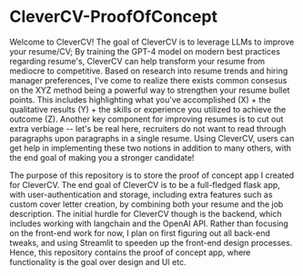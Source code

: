 # CleverCV-ProofOfConcept

Welcome to CleverCV! The goal of CleverCV is to leverage LLMs to improve your resume/CV; By training the GPT-4 model on modern best practices regarding resume's, CleverCV can help transform your resume from mediocre to competitive. Based on research into resume trends and hiring manager preferences, I've come to realize there exists common consesus on the XYZ method being a powerful way to strengthen your resume bullet points. This includes highlighting what you've accomplished (X) + the qualitative results (Y) + the skills or experience you utilized to achieve the outcome (Z). Another key component for improving resumes is to cut out extra verbiage -- let's be real here, recruiters do not want to read through paragraphs upon paragraphs in a single resume. Using CleverCV, users can get help in implementing these two notions in addition to many others, with the end goal of making you a stronger candidate!

The purpose of this repository is to store the proof of concept app I created for CleverCV. The end goal of CleverCV is to be a full-fledged flask app, with user-authentication and storage, including extra features such as custom cover letter creation, by combining both your resume and the job description. The initial hurdle for CleverCV though is the backend, which includes working with langchain and the OpenAI API. Rather than focusing on the front-end work for now, I plan on first figuring out all back-end tweaks, and using Streamlit to speeden up the front-end design processes. Hence, this repository contains the proof of concept app, where functionality is the goal over design and UI etc.

